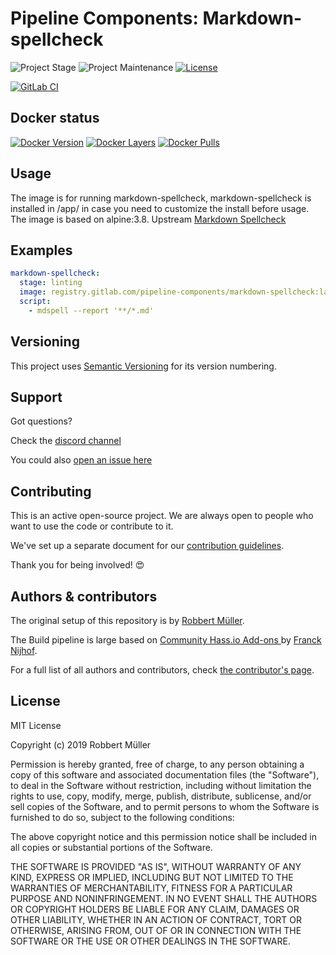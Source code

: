 # Pipeline Components: Markdown-spellcheck

![Project Stage][project-stage-shield]
![Project Maintenance][maintenance-shield]
[![License][license-shield]](LICENSE)

[![GitLab CI][gitlabci-shield]][gitlabci]

## Docker status

[![Docker Version][version-shield]][microbadger]
[![Docker Layers][layers-shield]][microbadger]
[![Docker Pulls][pulls-shield]][dockerhub]

## Usage

The image is for running markdown-spellcheck, markdown-spellcheck is installed in /app/ in case you need to customize the install before usage.
The image is based on alpine:3.8.
Upstream [Markdown Spellcheck][markdown-spellcheck]

## Examples

```yaml
markdown-spellcheck:
  stage: linting
  image: registry.gitlab.com/pipeline-components/markdown-spellcheck:latest
  script:
    - mdspell --report '**/*.md'
```

## Versioning

This project uses [Semantic Versioning][semver] for its version numbering.

## Support

Got questions?

Check the [discord channel][discord]

You could also [open an issue here][issue]

## Contributing

This is an active open-source project. We are always open to people who want to
use the code or contribute to it.

We've set up a separate document for our [contribution guidelines](CONTRIBUTING.md).

Thank you for being involved! :heart_eyes:

## Authors & contributors

The original setup of this repository is by [Robbert Müller][mjrider].

The Build pipeline is large based on [Community Hass.io Add-ons
][hassio-addons] by [Franck Nijhof][frenck].

For a full list of all authors and contributors,
check [the contributor's page][contributors].

## License

MIT License

Copyright (c) 2019 Robbert Müller

Permission is hereby granted, free of charge, to any person obtaining a copy
of this software and associated documentation files (the "Software"), to deal
in the Software without restriction, including without limitation the rights
to use, copy, modify, merge, publish, distribute, sublicense, and/or sell
copies of the Software, and to permit persons to whom the Software is
furnished to do so, subject to the following conditions:

The above copyright notice and this permission notice shall be included in all
copies or substantial portions of the Software.

THE SOFTWARE IS PROVIDED "AS IS", WITHOUT WARRANTY OF ANY KIND, EXPRESS OR
IMPLIED, INCLUDING BUT NOT LIMITED TO THE WARRANTIES OF MERCHANTABILITY,
FITNESS FOR A PARTICULAR PURPOSE AND NONINFRINGEMENT. IN NO EVENT SHALL THE
AUTHORS OR COPYRIGHT HOLDERS BE LIABLE FOR ANY CLAIM, DAMAGES OR OTHER
LIABILITY, WHETHER IN AN ACTION OF CONTRACT, TORT OR OTHERWISE, ARISING FROM,
OUT OF OR IN CONNECTION WITH THE SOFTWARE OR THE USE OR OTHER DEALINGS IN THE
SOFTWARE.

[commits]: https://gitlab.com/pipeline-components/markdown-spellcheck/commits/master
[contributors]: https://gitlab.com/pipeline-components/markdown-spellcheck/graphs/master
[dockerhub]: https://hub.docker.com/r/pipelinecomponents/markdown-spellcheck
[license-shield]: https://img.shields.io/badge/License-MIT-green.svg
[mjrider]: https://gitlab.com/mjrider
[discord]: https://discord.gg/vhxWFfP
[gitlabci-shield]: https://img.shields.io/gitlab/pipeline/pipeline-components/markdown-spellcheck.svg
[gitlabci]: https://gitlab.com/pipeline-components/markdown-spellcheck/commits/master
[issue]: https://gitlab.com/pipeline-components/markdown-spellcheck/issues
[keepchangelog]: http://keepachangelog.com/en/1.0.0/
[layers-shield]: https://images.microbadger.com/badges/image/pipelinecomponents/markdown-spellcheck.svg
[maintenance-shield]: https://img.shields.io/maintenance/yes/2022.svg
[microbadger]: https://microbadger.com/images/pipelinecomponents/markdown-spellcheck
[project-stage-shield]: https://img.shields.io/badge/project%20stage-production%20ready-brightgreen.svg
[pulls-shield]: https://img.shields.io/docker/pulls/pipelinecomponents/markdown-spellcheck.svg
[releases]: https://gitlab.com/pipeline-components/markdown-spellcheck/tags
[repository]: https://gitlab.com/pipeline-components/markdown-spellcheck
[semver]: http://semver.org/spec/v2.0.0.html
[version-shield]: https://images.microbadger.com/badges/version/pipelinecomponents/markdown-spellcheck.svg

[frenck]: https://github.com/frenck
[hassio-addons]: https://github.com/hassio-addons
[markdown-spellcheck]: https://www.npmjs.com/package/markdown-spellcheck
